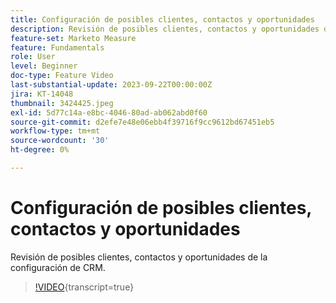 ```yaml
---
title: Configuración de posibles clientes, contactos y oportunidades
description: Revisión de posibles clientes, contactos y oportunidades de la configuración de CRM.
feature-set: Marketo Measure
feature: Fundamentals
role: User
level: Beginner
doc-type: Feature Video
last-substantial-update: 2023-09-22T00:00:00Z
jira: KT-14048
thumbnail: 3424425.jpeg
exl-id: 5d77c14a-e8bc-4046-80ad-ab062abd0f60
source-git-commit: d2efe7e48e06ebb4f39716f9cc9612bd67451eb5
workflow-type: tm+mt
source-wordcount: '30'
ht-degree: 0%

---
```


# Configuración de posibles clientes, contactos y oportunidades

Revisión de posibles clientes, contactos y oportunidades de la configuración de CRM.

>[!VIDEO](https://video.tv.adobe.com/v/3424425/?learn=on){transcript=true}
